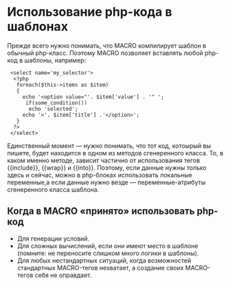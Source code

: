 # Использование php-кода в шаблонах
Прежде всего нужно понимать, что MACRO компилирует шаблон в обычный php-класс. Поэтому MACRO позволяет вставлять любой php-код в шаблоны, например:

     <select name='my_selector'>
      <?php 
       foreach($this->items as $item) 
       {
         echo '<option value="'. $item['value'] . '" ';
          if(some_condition())
           echo 'selected';
         echo '>'. $item['title'] .'</option>';
       }
      ?>
     </select>
     
Единственный момент — нужно понимать, что тот код, котоырый вы пишете, будет находится в одном из методов сгенеренного класса. То, в каком именно методе, зависит частично от использования тегов {{include}}, {{wrap}} и {{into}}. Поэтому, если данные нужны только здесь и сейчас, можно в php-блоках использовать локальные переменные,а если данные нужно везде — переменные-атрибуты сгенеренного класса шаблона.

## Когда в MACRO «принято» использовать php-код
* Для генерации условий.
* Для сложных вычислений, если они имеют место в шаблоне (помните: не переносите слишком много логики в шаблоны).
* Для любых нестандартных ситуаций, когда возможностей стандартных MACRO-тегов нехватает, а создание своих MACRO-тегов себя не оправдает.
